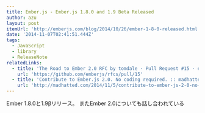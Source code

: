 ```yaml
---
title: Ember.js - Ember.js 1.8.0 and 1.9 Beta Released
author: azu
layout: post
itemUrl: 'http://emberjs.com/blog/2014/10/26/ember-1-8-0-released.html'
date: '2014-11-07T02:41:51.444Z'
tags:
  - JavaScript
  - library
  - ReleaseNote
relatedLinks:
  - title: 'The Road to Ember 2.0 RFC by tomdale · Pull Request #15 · emberjs/rfcs'
    url: 'https://github.com/emberjs/rfcs/pull/15'
  - title: 'Contribute to Ember.js 2.0. No coding required. :: madhatted.com'
    url: 'http://madhatted.com/2014/11/5/contribute-to-ember-js-2-0-no-coding-required'
---
```

Ember 1.8.0と1.9βリリース。
またEmber 2.0についても話し合われている
